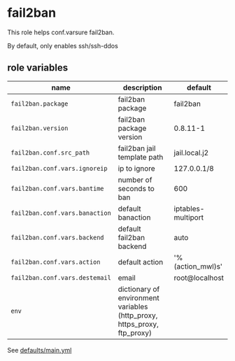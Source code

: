 # fail2ban

This role helps conf.varsure fail2ban.

By default, only enables ssh/ssh-ddos

## role variables

|name|description|default|
|----|-----------|-------|
|`fail2ban.package`|fail2ban package|fail2ban|
|`fail2ban.version`|fail2ban package version|0.8.11-1|
|`fail2ban.conf.src_path`|fail2ban jail template path|jail.local.j2|
|`fail2ban.conf.vars.ignoreip`|ip to ignore|127.0.0.1/8|
|`fail2ban.conf.vars.bantime`|number of seconds to ban|600|
|`fail2ban.conf.vars.banaction`|default banaction|iptables-multiport|
|`fail2ban.conf.vars.backend`|default fail2ban backend|auto|
|`fail2ban.conf.vars.action`|default action|'%(action_mwl)s'|
|`fail2ban.conf.vars.destemail`|email|root@localhost|
|`env`|dictionary of environment variables (http_proxy, https_proxy, ftp_proxy)||

See [defaults/main.yml](https://github.com/ryankanno/ansible-roles/blob/master/fail2ban/defaults/main.yml)
